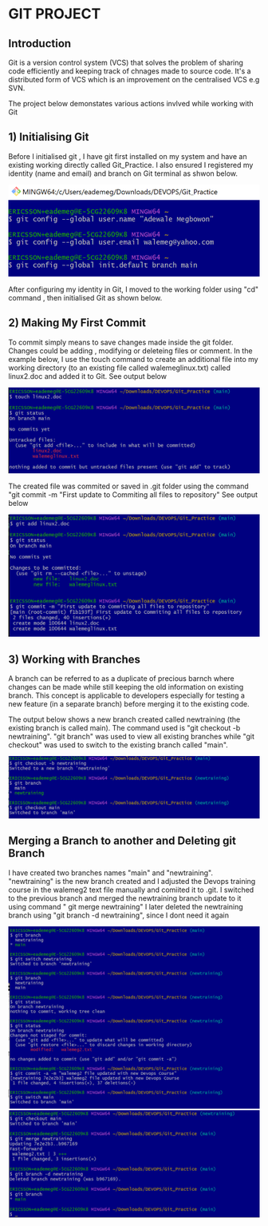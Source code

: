 # GIT PROJECT

## Introduction
Git is a version control system (VCS) that solves the problem of sharing code efficiently and keeping track of chnages made to source code. It's a distributed form of VCS which is an improvement on the centralised VCS e.g SVN.

The project below demonstates various actions invlved while working with Git

## 1) Initialising Git

Before I initialised git , I have git first installed on my system and have an existing working directly called Git_Practice. I also ensured I registered my identity (name and email) and branch on Git terminal as shwon below.

![](Images/1A%20register%20username%20Git.PNG)

After configuring my identity in Git, I moved to the working folder using "cd" command , then initialised Git as shown below.

[](Images)

## 2) Making My First Commit

To commit simply means to save changes made inside the git folder. Changes could be adding , modifying or deleteing files or comment.
In the example below, I use the touch command to create an additional file into my working directory (to an existing file called walemeglinux.txt) called linux2.doc and added it to Git.
See output below

![](Images/2B%20create%20file%20and%20add.PNG)

The created file was commited or saved in .git folder using the command "git commit -m "First update to Commiting all files to repository"
 See output below

 ![](Images/2B%20Commit.PNG)


## 3) Working with Branches

A branch can be referred to as a duplicate of precious barnch where changes can be made while still keeping the old information on existing branch.
This concept is applicable to developers especially for testing a new feature (in a separate branch) before merging it to the existing code. 

The output below shows a new branch created called newtraining (the existing branch is called main). The command used is "git checkout -b newtraining".
"git branch" was used to view all existing branches while "git checkout" was used to switch to the existing branch called "main".

![](Images/3A%20git%20branch.PNG)

## Merging a Branch to another and Deleting git Branch

I have created two branches names "main" and "newtraining". "newtraining" is the new branch created and I adjusted the Devops training course in the walemeg2 text file manually and comiited it to .git. I switched to the previous branch and merged the newtraining branch update to it using command " git merge newtraining"
I later deleted the newtraining branch using "git branch -d newtraining", since I dont need it again

![](Images/4A%20Merging%20branch.PNG)
![](Images/4B.PNG)

